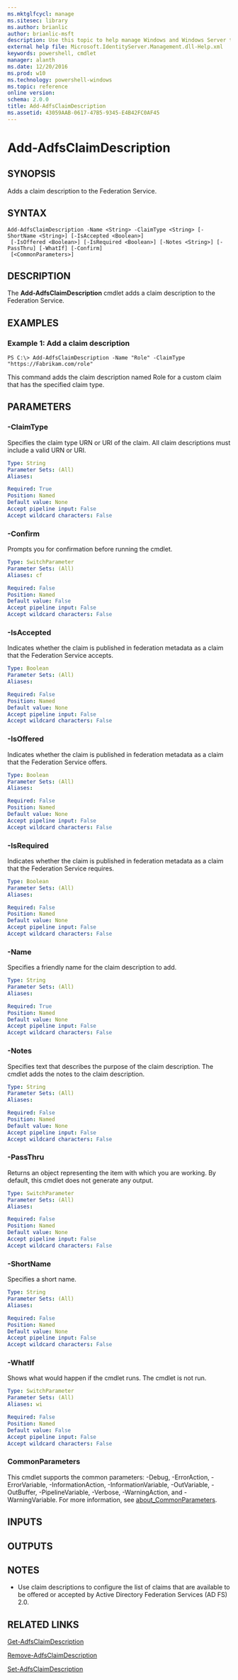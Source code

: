 ```yaml
---
ms.mktglfcycl: manage
ms.sitesec: library
ms.author: brianlic
author: brianlic-msft
description: Use this topic to help manage Windows and Windows Server technologies with Windows PowerShell.
external help file: Microsoft.IdentityServer.Management.dll-Help.xml
keywords: powershell, cmdlet
manager: alanth
ms.date: 12/20/2016
ms.prod: w10
ms.technology: powershell-windows
ms.topic: reference
online version: 
schema: 2.0.0
title: Add-AdfsClaimDescription
ms.assetid: 43059AAB-0617-47B5-9345-E4B42FC0AF45
---
```


# Add-AdfsClaimDescription

## SYNOPSIS
Adds a claim description to the Federation Service.

## SYNTAX

```
Add-AdfsClaimDescription -Name <String> -ClaimType <String> [-ShortName <String>] [-IsAccepted <Boolean>]
 [-IsOffered <Boolean>] [-IsRequired <Boolean>] [-Notes <String>] [-PassThru] [-WhatIf] [-Confirm]
 [<CommonParameters>]
```

## DESCRIPTION
The **Add-AdfsClaimDescription** cmdlet adds a claim description to the Federation Service.

## EXAMPLES

### Example 1: Add a claim description
```
PS C:\> Add-AdfsClaimDescription -Name "Role" -ClaimType "https://Fabrikam.com/role"
```

This command adds the claim description named Role for a custom claim that has the specified claim type.

## PARAMETERS

### -ClaimType
Specifies the claim type URN or URI of the claim.
All claim descriptions must include a valid URN or URI.

```yaml
Type: String
Parameter Sets: (All)
Aliases: 

Required: True
Position: Named
Default value: None
Accept pipeline input: False
Accept wildcard characters: False
```

### -Confirm
Prompts you for confirmation before running the cmdlet.

```yaml
Type: SwitchParameter
Parameter Sets: (All)
Aliases: cf

Required: False
Position: Named
Default value: False
Accept pipeline input: False
Accept wildcard characters: False
```

### -IsAccepted
Indicates whether the claim is published in federation metadata as a claim that the Federation Service accepts.

```yaml
Type: Boolean
Parameter Sets: (All)
Aliases: 

Required: False
Position: Named
Default value: None
Accept pipeline input: False
Accept wildcard characters: False
```

### -IsOffered
Indicates whether the claim is published in federation metadata as a claim that the Federation Service offers.

```yaml
Type: Boolean
Parameter Sets: (All)
Aliases: 

Required: False
Position: Named
Default value: None
Accept pipeline input: False
Accept wildcard characters: False
```

### -IsRequired
Indicates whether the claim is published in federation metadata as a claim that the Federation Service requires.

```yaml
Type: Boolean
Parameter Sets: (All)
Aliases: 

Required: False
Position: Named
Default value: None
Accept pipeline input: False
Accept wildcard characters: False
```

### -Name
Specifies a friendly name for the claim description to add.

```yaml
Type: String
Parameter Sets: (All)
Aliases: 

Required: True
Position: Named
Default value: None
Accept pipeline input: False
Accept wildcard characters: False
```

### -Notes
Specifies text that describes the purpose of the claim description.
The cmdlet adds the notes to the claim description.

```yaml
Type: String
Parameter Sets: (All)
Aliases: 

Required: False
Position: Named
Default value: None
Accept pipeline input: False
Accept wildcard characters: False
```

### -PassThru
Returns an object representing the item with which you are working.
By default, this cmdlet does not generate any output.

```yaml
Type: SwitchParameter
Parameter Sets: (All)
Aliases: 

Required: False
Position: Named
Default value: None
Accept pipeline input: False
Accept wildcard characters: False
```

### -ShortName
Specifies a short name.

```yaml
Type: String
Parameter Sets: (All)
Aliases: 

Required: False
Position: Named
Default value: None
Accept pipeline input: False
Accept wildcard characters: False
```

### -WhatIf
Shows what would happen if the cmdlet runs.
The cmdlet is not run.

```yaml
Type: SwitchParameter
Parameter Sets: (All)
Aliases: wi

Required: False
Position: Named
Default value: False
Accept pipeline input: False
Accept wildcard characters: False
```

### CommonParameters
This cmdlet supports the common parameters: -Debug, -ErrorAction, -ErrorVariable, -InformationAction, -InformationVariable, -OutVariable, -OutBuffer, -PipelineVariable, -Verbose, -WarningAction, and -WarningVariable. For more information, see [about_CommonParameters](http://go.microsoft.com/fwlink/?LinkID=113216).

## INPUTS

## OUTPUTS

## NOTES
* Use claim descriptions to configure the list of claims that are available to be offered or accepted by Active Directory Federation Services (AD FS) 2.0.

## RELATED LINKS

[Get-AdfsClaimDescription](./Get-AdfsClaimDescription.md)

[Remove-AdfsClaimDescription](./Remove-AdfsClaimDescription.md)

[Set-AdfsClaimDescription](./Set-AdfsClaimDescription.md)

